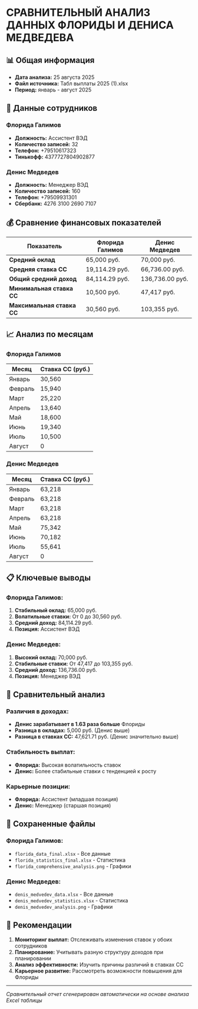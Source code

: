 # СРАВНИТЕЛЬНЫЙ АНАЛИЗ ДАННЫХ ФЛОРИДЫ И ДЕНИСА МЕДВЕДЕВА

## 📊 Общая информация
- **Дата анализа:** 25 августа 2025
- **Файл источника:** Табл выплаты 2025 (1).xlsx
- **Период:** январь - август 2025

## 👥 Данные сотрудников

### Флорида Галимов
- **Должность:** Ассистент ВЭД
- **Количество записей:** 32
- **Телефон:** +79510617323
- **Тинькофф:** 4377727804902877

### Денис Медведев
- **Должность:** Менеджер ВЭД
- **Количество записей:** 160
- **Телефон:** +79509931301
- **Сбербанк:** 4276 3100 2690 7107

## 💰 Сравнение финансовых показателей

| Показатель | Флорида Галимов | Денис Медведев |
|------------|-----------------|----------------|
| **Средний оклад** | 65,000 руб. | 70,000 руб. |
| **Средняя ставка СС** | 19,114.29 руб. | 66,736.00 руб. |
| **Общий средний доход** | 84,114.29 руб. | 136,736.00 руб. |
| **Минимальная ставка СС** | 10,500 руб. | 47,417 руб. |
| **Максимальная ставка СС** | 30,560 руб. | 103,355 руб. |

## 📈 Анализ по месяцам

### Флорида Галимов
| Месяц | Ставка СС (руб.) |
|-------|------------------|
| Январь | 30,560 |
| Февраль | 15,940 |
| Март | 25,220 |
| Апрель | 13,640 |
| Май | 18,600 |
| Июнь | 19,340 |
| Июль | 10,500 |
| Август | 0 |

### Денис Медведев
| Месяц | Ставка СС (руб.) |
|-------|------------------|
| Январь | 63,218 |
| Февраль | 63,218 |
| Март | 63,218 |
| Апрель | 63,218 |
| Май | 75,342 |
| Июнь | 70,182 |
| Июль | 55,641 |
| Август | 0 |

## 📋 Ключевые выводы

### Флорида Галимов:
1. **Стабильный оклад:** 65,000 руб.
2. **Волатильные ставки:** От 0 до 30,560 руб.
3. **Средний доход:** 84,114.29 руб.
4. **Позиция:** Ассистент ВЭД

### Денис Медведев:
1. **Высокий оклад:** 70,000 руб.
2. **Стабильные ставки:** От 47,417 до 103,355 руб.
3. **Средний доход:** 136,736.00 руб.
4. **Позиция:** Менеджер ВЭД

## 🎯 Сравнительный анализ

### Различия в доходах:
- **Денис зарабатывает в 1.63 раза больше** Флориды
- **Разница в окладах:** 5,000 руб. (Денис выше)
- **Разница в ставках СС:** 47,621.71 руб. (Денис значительно выше)

### Стабильность выплат:
- **Флорида:** Высокая волатильность ставок
- **Денис:** Более стабильные ставки с тенденцией к росту

### Карьерные позиции:
- **Флорида:** Ассистент (младшая позиция)
- **Денис:** Менеджер (старшая позиция)

## 📁 Сохраненные файлы

### Флорида Галимов:
- `florida_data_final.xlsx` - Все данные
- `florida_statistics_final.xlsx` - Статистика
- `florida_comprehensive_analysis.png` - Графики

### Денис Медведев:
- `denis_medvedev_data.xlsx` - Все данные
- `denis_medvedev_statistics.xlsx` - Статистика
- `denis_medvedev_analysis.png` - Графики

## 🎯 Рекомендации

1. **Мониторинг выплат:** Отслеживать изменения ставок у обоих сотрудников
2. **Планирование:** Учитывать разную структуру доходов при планировании
3. **Анализ эффективности:** Изучить причины различий в ставках СС
4. **Карьерное развитие:** Рассмотреть возможности повышения для Флориды

---
*Сравнительный отчет сгенерирован автоматически на основе анализа Excel таблицы*
